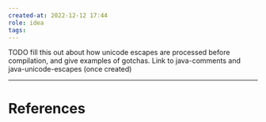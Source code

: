 ```yaml
---
created-at: 2022-12-12 17:44
role: idea
tags: 
---
```


TODO fill this out about how unicode escapes are processed before compilation, and give examples of gotchas. Link to java-comments and java-unicode-escapes (once created)

---
# References

